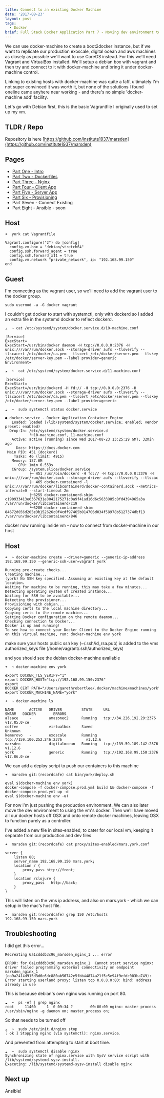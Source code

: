 ```yaml
---
title: Connect to an existing Docker Machine
date: '2017-08-23'
layout: post
tags: 
  - Docker
brief: Full Stack Docker Application Part 7 - Moving dev environment to Vagrant by connecting Docker Machine to existing Debian and CoreOS docker hosts running in Vagrant VMs.
---
```


We can use docker-machine to create a boot2docker instance, but if we want to replicate our production exoscale, digital ocean and aws machines as closely as possible we'll want to use CoreOS instead. For this we'll need Vagrant and VirtualBox installed. We'll setup a debian box with vagrant and then try and connect to it with docker-machine and bring it under docker-machine control.

Linking to existing hosts with docker-machine was quite a faff, ultimately I'm not super convinced it was worth it, but none of the solutions I found oneline came anyhere near working - and there's no simple 'docker-machine add' facility.

Let's go with Debian first, this is the basic Vagrantfile I originally used to set up my vm.

TLDR / Repo
----

Repository is here [https://github.com/institute1937/marsden](https://github.com/institute1937/marsden) 

Pages
----

* [Part One - Intro](../2017-08-17---dockerize-i-intro/)
* [Part Two - Dockerfiles](../2017-08-18---dockerize-ii-dockerfiles/)
* [Part Three - Nginx](../2017-08-21---dockerize-iii-nginx/) 
* [Part Four - Client App](../2017-08-21---dockerize-iv-client-container/) 
* [Part Five - Server App](../2017-08-21---dockerize-v-clojure-container/) 
* [Part Six - Provisioning](../2017-08-21---dockerize-vi-provision-exoscale/ )
* Part Seven - Connect Existing
* Part Eight - Ansible - soon

Host
---
```
➜  york cat Vagrantfile
```
```
Vagrant.configure("2") do |config|
  config.vm.box = "debian/stretch64"
  config.ssh.forward_agent = true
  config.ssh.forward_x11 = true
  config.vm.network "private_network", ip: "192.168.99.150"
end
```

Guest
---

I'm connecting as the vagrant user, so we'll need to add the vagrant user to the docker group.

```
sudo usermod -a -G docker vagrant
```

I couldn't get docker to start with systemctl, only with dockerd so I added an extra file in the systemd docker to reflect dockerd.

```
☁  ~ cat /etc/systemd/system/docker.service.d/10-machine.conf
```
```
[Service]
ExecStart=
ExecStart=/usr/bin/docker daemon -H tcp://0.0.0.0:2376 -H unix:///var/run/docker.sock --storage-driver aufs --tlsverify --tlscacert /etc/docker/ca.pem --tlscert /etc/docker/server.pem --tlskey /etc/docker/server-key.pem --label provider=generic
Environment=
```

```
☁  ~  cat /etc/systemd/system/docker.service.d/11-machine.conf
```
```
[Service]
ExecStart=
ExecStart=/usr/bin/dockerd -H fd:// -H tcp://0.0.0.0:2376 -H unix:///var/run/docker.sock --storage-driver aufs --tlsverify --tlscacert /etc/docker/ca.pem --tlscert /etc/docker/server.pem --tlskey /etc/docker/server-key.pem --label provider=generic
```


```
☁  ~  sudo systemctl status docker.service
```
```
● docker.service - Docker Application Container Engine
   Loaded: loaded (/lib/systemd/system/docker.service; enabled; vendor preset: enabled)
  Drop-In: /etc/systemd/system/docker.service.d
           └─10-machine.conf, 11-machine.conf
   Active: active (running) since Wed 2017-08-23 13:25:29 GMT; 32min ago
     Docs: https://docs.docker.com
 Main PID: 451 (dockerd)
    Tasks: 46 (limit: 4915)
   Memory: 137.0M
      CPU: 1min 6.553s
   CGroup: /system.slice/docker.service
           ├─ 451 /usr/bin/dockerd -H fd:// -H tcp://0.0.0.0:2376 -H unix:///var/run/docker.sock --storage-driver aufs --tlsverify --tlscac
           ├─ 465 docker-containerd -l unix:///var/run/docker/libcontainerd/docker-containerd.sock --metrics-interval=0 --start-timeout 2m
           ├─3255 docker-containerd-shim c190933413e6367631e0042175271c0a9f41ad16d6c5633985c8fd4394965a3a /var/run/docker/libcontainerd/c19
           └─3280 docker-containerd-shim 84672d056d205e3b152626c0f4cdf97465b014706d034f58978b5127374dbf13 /var/run/docker/libcontainerd/846
```

docker now running inside vm - now to connect from docker-machine in our host

Host
---
```
➜  ~ docker-machine create --driver=generic --generic-ip-address 192.168.99.150 --generic-ssh-user=vagrant york
```
```
Running pre-create checks...
Creating machine...
(york) No SSH key specified. Assuming an existing key at the default location.
Waiting for machine to be running, this may take a few minutes...
Detecting operating system of created instance...
Waiting for SSH to be available...
Detecting the provisioner...
Provisioning with debian...
Copying certs to the local machine directory...
Copying certs to the remote machine...
Setting Docker configuration on the remote daemon...
Checking connection to Docker...
Docker is up and running!
To see how to connect your Docker Client to the Docker Engine running on this virtual machine, run: docker-machine env york
```

make sure your hosts public ssh key (~/.ssh/id_rsa.pub) is added to the vms authorized_keys file (/home/vagrant/.ssh/authorized_keys)

and you should see the debian docker-machine available

```
➜  ~ docker-machine env york
```
```
export DOCKER_TLS_VERIFY="1"
export DOCKER_HOST="tcp://192.168.99.150:2376"
export DOCKER_CERT_PATH="/Users/garethrobertlee/.docker/machine/machines/york"
export DOCKER_MACHINE_NAME="york"
```

```
➜  ~ docker-machine ls
```
```
NAME       ACTIVE   DRIVER         STATE     URL                          SWARM   DOCKER        ERRORS
alsace     -        amazonec2      Running   tcp://34.226.192.29:2376             v17.05.0-ce
coffee     -        virtualbox     Saved                                          Unknown
kemerovo   -        exoscale       Running   tcp://159.100.252.246:2376           v1.12.6
marsden    -        digitalocean   Running   tcp://139.59.189.142:2376            v1.12.6
york       -        generic        Running   tcp://192.168.99.150:2376            v17.06.0-ce
```

We can add a deploy script to push our containers to this machine

```
➜  marsden git:(recordcafe) cat bin/york/deploy.sh
```
```
eval $(docker-machine env york)
docker-compose -f docker-compose.prod.yml build && docker-compose -f docker-compose.prod.yml up -d
eval $(docker-machine env -u)
```

For now I'm just pushing the production environment. We can also later move the dev environment to using the vm's docker. Then we'll have moved all our docker hosts off OSX and onto remote docker machines, leaving OSX to function purely as a controller. 

I've added a new file in sites-enabled, to cater for our local vm, keeping it separate from our production and dev files

```
➜  marsden git:(recordcafe) cat proxy/sites-enabled/mars.york.conf
```
```
server {
    listen 80;
    server_name 192.168.99.150 mars.york;
    location / {
        proxy_pass http://front;
    }
    location /clojure {
        proxy_pass   http://back;
    }
} 
```

This will listen on the vms ip address, and also on mars.york - which we can setup in the mac's host file.

```
➜  marsden git:(recordcafe) grep 150 /etc/hosts
192.168.99.150 mars.york
```

Troubleshooting
---

I did get this error...

```
Recreating 6a1cdddb3c96_marsden_nginx_1 ... error

ERROR: for 6a1cdddb3c96_marsden_nginx_1  Cannot start service nginx: driver failed programming external connectivity on endpoint marsden_nginx_1 (ea9a2414d915d3d6c6dc880ab56742e5fbb44874a21f5e5e94f9efdc003ba749): Error starting userland proxy: listen tcp 0.0.0.0:80: bind: address already in use
```

This is because debian's own nginx was running on port 80.
```
☁  ~  ps -ef | grep nginx
root     11460     1  0 09:34 ?        00:00:00 nginx: master process /usr/sbin/nginx -g daemon on; master_process on;
```

So that needs to be turned off

```
☁  ~  sudo /etc/init.d/nginx stop
[ ok ] Stopping nginx (via systemctl): nginx.service.
```

And prevented from attempting to start at boot time.

```
☁  ~  sudo systemctl disable nginx
Synchronizing state of nginx.service with SysV service script with /lib/systemd/systemd-sysv-install.
Executing: /lib/systemd/systemd-sysv-install disable nginx
```

Next up
---

Ansible!






